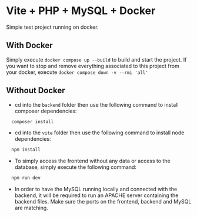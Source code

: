 # Vite + PHP + MySQL + Docker

Simple test project running on docker.

## With Docker

Simply execute `docker compose up --build` to build and start the project.
If you want to stop and remove everything associated to this project from your docker, execute `docker compose down -v --rmi 'all'`

## Without Docker

- cd into the `backend` folder then use the following command to install composer dependencies:

```bash
  composer install
```

- cd into the `vite` folder then use the following command to install node dependencies:

```bash
  npm install
```

- To simply access the frontend without any data or access to the database, simply execute the following command:

```bash
  npm run dev
```

- In order to have the MySQL running locally and connected with the backend, it will be required to run an APACHE server containing the backend files. Make sure the ports on the frontend, backend and MySQL are matching.
